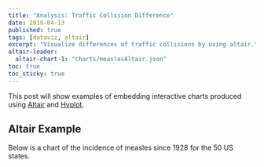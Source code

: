 ```yaml
---
title: "Analysis: Traffic Collision Difference"
date: 2019-04-13
published: true
tags: [dataviz, altair]
excerpt: "Visualize differences of traffic collisions by using altair."
altair-loader:
  altair-chart-1: "charts/measlesAltair.json"
toc: true
toc_sticky: true
---
```


This post will show examples of embedding interactive charts produced using [Altair](https://altair-viz.github.io) and [Hvplot](https://hvplot.pyviz.org/).

## Altair Example

Below is a chart of the incidence of measles since 1928 for the 50 US states.

<div id="altair-chart-1"></div>
